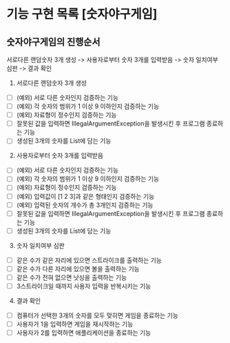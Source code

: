 # 기능 구현 목록 [숫자야구게임]
## 숫자야구게임의 진행순서
서로다른 랜덤숫자 3개 생성 -> 사용자로부터 숫자 3개를 입력받음 -> 숫자 일치여부 심판 -> 결과 확인

1. 서로다른 랜덤숫자 3개 생성
-[ ] (예외) 서로 다른 숫자인지 검증하는 기능
-[ ] (예외) 각 숫자의 범위가 1 이상 9 이하인지 검증하는 기능
-[ ] (예외) 자료형이 정수인지 검증하는 기능
-[ ] 잘못된 값을 입력하면 IllegalArgumentException을 발생시킨 후 프로그램 종료하는 기능 
-[ ] 생성된 3개의 숫자를 List에 담는 기능

2. 사용자로부터 숫자 3개를 입력받음
-[ ] (예외) 서로 다른 숫자인지 검증하는 기능
-[ ] (예외) 각 숫자의 범위가 1 이상 9 이하인지 검증하는 기능
-[ ] (예외) 자료형이 정수인지 검증하는 기능
-[ ] (예외) 입력값이 [1 2 3]과 같은 형태인지 검증하는 기능
-[ ] (예외) 입력된 숫자의 개수가 총 3개인지 검증하는 기능 
-[ ] 잘못된 값을 입력하면 IllegalArgumentException을 발생시킨 후 프로그램 종료하는 기능
-[ ] 생성된 3개의 숫자를 List에 담는 기능

3. 숫자 일치여부 심판
-[ ] 같은 수가 같은 자리에 있으면 스트라이크를 출력하는 기능
-[ ] 같은 수가 다른 자리에 있으면 볼을 출력하는 기능
-[ ] 같은 수가 전혀 없으면 낫싱을 출력하는 기능
-[ ] 3스트라이크일 때까지 사용자 입력을 반복시키는 기능

4. 결과 확인
-[ ] 컴퓨터가 선택한 3개의 숫자를 모두 맞히면 게임을 종료하는 기능
-[ ] 사용자가 1을 입력하면 게임을 재시작하는 기능
-[ ] 사용자가 2를 입력하면 애플리케이션을 종료하는 기능
